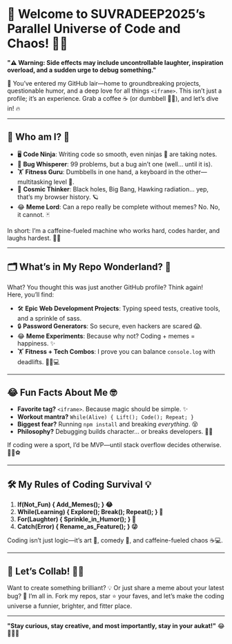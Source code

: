 # 🌟 Welcome to SUVRADEEP2025’s Parallel Universe of Code and Chaos! 🚀🌌

**"⚠️ Warning: Side effects may include uncontrollable laughter, inspiration overload, and a sudden urge to debug something."**  

🎉 You’ve entered my GitHub lair—home to groundbreaking projects, questionable humor, and a deep love for all things `<iframe>`. This isn’t just a profile; it’s an experience. Grab a coffee ☕ (or dumbbell 🏋️‍♂️), and let’s dive in! 🔥

---

## 🌟 Who am I? 🤔

- 🖥️ **Code Ninja**: Writing code so smooth, even ninjas 🥷 are taking notes.  
- 🐛 **Bug Whisperer**: 99 problems, but a bug ain’t one (well... until it is).  
- 🏋️ **Fitness Guru**: Dumbbells in one hand, a keyboard in the other—multitasking level 💯.  
- 🌌 **Cosmic Thinker**: Black holes, Big Bang, Hawking radiation... yep, that’s my browser history. 🪐  
- 😂 **Meme Lord**: Can a repo really be complete without memes? No. No, it cannot. 🃏  

In short: I’m a caffeine-fueled machine who works hard, codes harder, and laughs hardest. 🤖🎉

---

## 🗂️ What’s in My Repo Wonderland? 🎢

What? You thought this was just another GitHub profile? Think again!  
Here, you’ll find:  
- 🛠️ **Epic Web Development Projects**: Typing speed tests, creative tools, and a sprinkle of sass.  
- 🔒 **Password Generators**: So secure, even hackers are scared 😱.  
- 😂 **Meme Experiments**: Because why not? Coding + memes = happiness. ✨  
- 🏋️ **Fitness + Tech Combos**: I prove you can balance `console.log` with deadlifts. 🏋️‍♂️💻  

---

## 😂 Fun Facts About Me 🤓

- **Favorite tag?** `<iframe>`. Because magic should be simple. ✨  
- **Workout mantra?** `While(Alive) { Lift(); Code(); Repeat; }`  
- **Biggest fear?** Running `npm install` and breaking *everything*. 😵  
- **Philosophy?** Debugging builds character… or breaks developers. 🐛💥  

If coding were a sport, I’d be MVP—until stack overflow decides otherwise. 🤷‍♂️⚽

---

## 🛠️ My Rules of Coding Survival 💡

1. **If(Not_Fun) { Add_Memes(); } 😂**  
2. **While(Learning) { Explore(); Break(); Repeat(); } 🚀**  
3. **For(Laughter) { Sprinkle_in_Humor(); } 🎉**  
4. **Catch(Error) { Rename_as_Feature(); } 😜**  

Coding isn’t just logic—it’s art 🎨, comedy 🤣, and caffeine-fueled chaos ☕💻.

---

## 🌌 Let’s Collab! 🤝✨

Want to create something brilliant? 💡 Or just share a meme about your latest bug? 🐞 I’m all in. Fork my repos, star ⭐ your faves, and let’s make the coding universe a funnier, brighter, and fitter place.

---

**"Stay curious, stay creative, and most importantly, stay in your aukat!"** 😂👨‍💻💥
